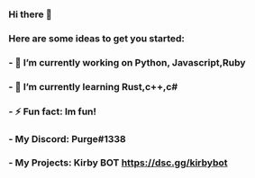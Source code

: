 ### Hi there 👋

### Here are some ideas to get you started:

### - 🔭 I’m currently working on Python, Javascript,Ruby
### - 🌱 I’m currently learning Rust,c++,c#
### - ⚡ Fun fact: Im fun!
### - My Discord: Purge#1338
### - My Projects: Kirby BOT https://dsc.gg/kirbybot

